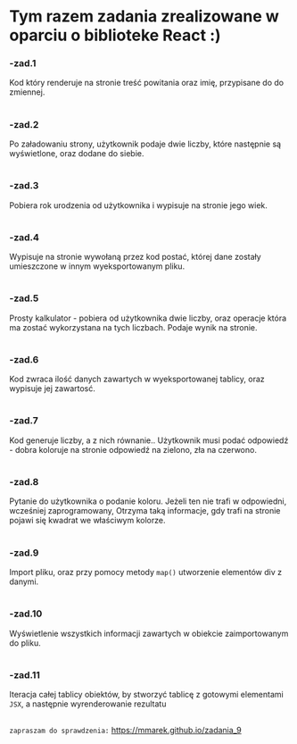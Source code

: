 # Tym razem zadania zrealizowane w oparciu o biblioteke React :)

### -zad.1
Kod który renderuje na stronie treść powitania oraz imię, przypisane do do zmiennej.

#
### -zad.2
Po załadowaniu strony, użytkownik podaje dwie liczby, które następnie są wyświetlone, oraz dodane do siebie.

#
### -zad.3
Pobiera rok urodzenia od użytkownika i wypisuje na stronie jego wiek.

#
### -zad.4
Wypisuje na stronie wywołaną przez kod postać, której dane zostały umieszczone w innym wyeksportowanym pliku.

#
### -zad.5
Prosty kalkulator - pobiera od użytkownika dwie liczby, oraz operacje która ma zostać wykorzystana na tych liczbach. 
Podaje wynik na stronie.

#
### -zad.6
Kod zwraca ilość danych zawartych w wyeksportowanej tablicy, oraz wypisuje jej zawartosć.

#
### -zad.7
Kod generuje liczby, a z nich równanie.. Użytkownik musi podać odpowiedź - dobra koloruje 
na stronie odpowiedź na zielono, zła na czerwono.

#
### -zad.8
Pytanie do użytkownika o podanie koloru. Jeżeli ten nie trafi w odpowiedni, wcześniej zaprogramowany,
Otrzyma taką informacje, gdy trafi na stronie pojawi się kwadrat we właściwym kolorze. 

#
### -zad.9
Import pliku, oraz przy pomocy metody `map()` utworzenie elementów div z danymi.

#
### -zad.10
Wyświetlenie wszystkich informacji zawartych w obiekcie zaimportowanym do pliku.

#
### -zad.11
Iteracja całej tablicy obiektów, by stworzyć tablicę z gotowymi elementami `JSX`, a następnie wyrenderowanie rezultatu

##
`zapraszam do sprawdzenia:`
https://mmarek.github.io/zadania_9
